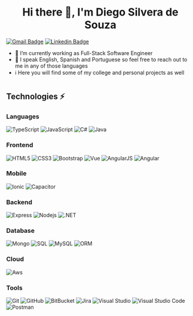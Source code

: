 <h1 align="center">Hi there 👋, I'm Diego Silvera de Souza</h1>

[![Gmail Badge](https://img.shields.io/badge/-diegohosilver@gmail.com-D14836?style=flat&logo=gmail&logoColor=white)](mailto:diegohosilver@gmail.com)
[![Linkedin Badge](https://img.shields.io/badge/-dhsdesouza-0077B5?style=flat&logo=linkedin&logoColor=white)](https://www.linkedin.com/in/dhsdesouza/)

- 🔭 I’m currently working as Full-Stack Software Engineer
- 💬 I speak English, Spanish and Portuguese so feel free to reach out to me in any of those languages
- ℹ️ Here you will find some of my college and personal projects as well

<div style="margin-bottom: 40px"></div>

## Technologies ⚡

### Languages 
![TypeScript](https://img.shields.io/badge/-TypeScript-darkblue?style=flat&logo=typescript)
![JavaScript](https://img.shields.io/badge/-JavaScript-yellow?style=flat&logo=javascript)
![C#](https://img.shields.io/badge/-CSharp-0078D4?style=flat&logo=c-sharp)
![Java](https://img.shields.io/badge/-Java-0078D4?style=flat&logo=java)

### Frontend
![HTML5](https://img.shields.io/badge/-HTML5-blue?style=flat&logo=html5&logoColor=white)
![CSS3](https://img.shields.io/badge/-CSS3-blue?style=flat&logo=css3)
![Bootstrap](https://img.shields.io/badge/-Bootstrap-512BD4?style=flat&logo=bootstrap)
![Vue](https://img.shields.io/badge/-Vue-darkgreen?style=flat&logo=vue-dot-js)
![AngularJS](https://img.shields.io/badge/-AngularJS-E23237?style=flat&logo=angularjs)
![Angular](https://img.shields.io/badge/-Angular-DD0031?style=flat&logo=angular)

### Mobile
![Ionic](https://img.shields.io/badge/-Ionic-darkblue?style=flat&logo=ionic)
![Capacitor](https://img.shields.io/badge/-Capacitor-darkblue?style=flat&logo=capacitor)

### Backend
![Express](https://img.shields.io/badge/-Express-darkgreen?style=flat&logo=express)
![Nodejs](https://img.shields.io/badge/-NodeJS-darkgreen?style=flat&logo=node-dot-js)
![.NET](https://img.shields.io/badge/-.NET-512BD4?style=flat&logo=dot-net)

### Database
![Mongo](https://img.shields.io/badge/-MongoDB-darkgreen?style=flat&logo=mongodb)
![SQL](https://img.shields.io/badge/-Microsoft%20SQL%20Server-CC2927?style=flat&logo=microsoft-sql-server)
![MySQL](https://img.shields.io/badge/-MySQL-gray?style=flat&logo=mysql)
![ORM](https://img.shields.io/badge/ORM-Mongoose%20and%20Entity%20Framework-blue?style=flat)

### Cloud
![Aws](https://img.shields.io/badge/-Amazon%20Web%20Services-232f3e?style=flat&logo=amazon-aws)

### Tools
![Git](https://img.shields.io/badge/-Git-white?style=flat&logo=git)
![GitHub](https://img.shields.io/badge/-GitHub-181717?style=flat&logo=github)
![BitBucket](https://img.shields.io/badge/-BitBucket-0052CC?style=flat&logo=bitbucket)
![Jira](https://img.shields.io/badge/-Jira-0052CC?style=flat&logo=Jira)
![Visual Studio](https://img.shields.io/badge/-Visual%20Studio-5C2D91?style=flat&logo=visual-studio)
![Visual Studio Code](https://img.shields.io/badge/-VS%20Code-007ACC?style=flat&logo=visual-studio-code)
![Postman](https://img.shields.io/badge/-Postman-white?style=flat&logo=postman)
